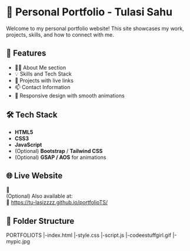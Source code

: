 # 💼 Personal Portfolio - Tulasi Sahu

Welcome to my personal portfolio website! This site showcases my work, projects, skills, and how to connect with me.

## 🚀 Features

- 🧑‍💻 About Me section
- 💡 Skills and Tech Stack
- 📂 Projects with live links
- 📫 Contact Information
- 🎨 Responsive design with smooth animations

## 🛠️ Tech Stack

- **HTML5**
- **CSS3**
- **JavaScript**
- (Optional) **Bootstrap** / **Tailwind CSS**
- (Optional) **GSAP / AOS** for animations

## 🌐 Live Website

🔗   
(Optional) Also available at:  
🔗 https://tu-lasizzzz.github.io/portfolioTS/

## 📁 Folder Structure
PORTFOLIOTS
|-index.html
|-style.css
|-script.js
|-codeestuffgirl.gif
|-mypic.jpg


